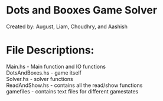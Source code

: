 # Dots and Booxes Game Solver
Created by: August, Liam, Choudhry, and Aashish

# File Descriptions:
Main.hs - Main function and IO functions  
DotsAndBoxes.hs - game itself  
Solver.hs - solver functions  
ReadAndShow.hs - contains all the read/show functions  
gamefiles - contains text files for different gamestates 
